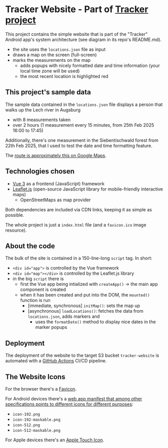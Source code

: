 # Tracker Website - Part of [Tracker project](https://github.com/lchristmann/Tracker)

This project contains the simple website that is part of the "Tracker" Android app's system architecture (see diagram in its repo's README.md).

- the site uses the `locations.json` file as input
- draws a map on the screen (full-screen)
- marks the measurements on the map
  - adds popups with nicely formatted date and time information (your local time zone will be used)
  - the most recent location is highlighted red

## This project's sample data

The sample data contained in the `locations.json` file displays a person that walks up the Lech river in Augsburg

- with 8 measurements taken
- over 2 hours (1 measurement every 15 minutes, from 25th Feb 2025 16:00 to 17:45)

Additionally, there's one measurement in the Siebentischwald forest from 22th Feb 2025, that I used to test the date and time formatting feature.

The [route is approximately this on Google Maps](https://www.google.de/maps/dir/Wolfram+-+Herrenbachviertel,+86163+Augsburg/48.4460278,10.8846667/@48.4008354,10.8214104,23647m/data=!3m2!1e3!4b1!4m9!4m8!1m5!1m1!1s0x479e98265ff31373:0x1eee5d7b82f11944!2m2!1d10.936081!2d48.3554513!1m0!3e2?entry=ttu).

## Technologies chosen

- [Vue 3](https://vuejs.org/) as a frontend (JavaScript) framework
- [Leaflet.js](https://leafletjs.com/) (open-source JavaScript library for mobile-friendly interactive maps)
  - OpenStreetMaps as map provider

Both dependencies are included via CDN links, keeping it as simple as possible.

The whole project is just a `index.html` file (and a `favicon.ico` image resource).

## About the code

The bulk of the site is contained in a 150-line-long `script` tag. In short:

- `<div id="app">` is controlled by the Vue framework
- `<div id="map"></div>` is controlled by the Leaflet.js library
- in the big `script` there is
  - first the Vue app being intialized with `createApp()` -> the main app component is created
  - when it has been created and put into the DOM, the `mounted()` function is run
    - [immediate, synchronous] `initMap()`: sets the map up
    - [asynchronous] `loadLocations()`: fetches the data from `locations.json`, adds markers and
      - uses the `formatDate()` method to display nice dates in the marker popups

## Deployment

The deployment of the website to the target S3 bucket `tracker-website` is automated with a [GitHub Actions](https://github.com/features/actions) CI/CD pipeline.

## The Website Icons

For the browser there's a [Favicon](https://www.w3schools.com/html/html_favicon.asp).

For Android devices there's a [web app manifest that among other specifications points to different icons for different purposes](https://web.dev/articles/add-manifest):

- `icon-192.png`
- `icon-192-maskable.png`
- `icon-512.png`
- `icon-512-maskable.png`

For Apple devices there's an [Apple Touch Icon](https://developer.chrome.com/docs/lighthouse/pwa/apple-touch-icon).